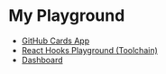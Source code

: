 # My Playground

* [GitHub Cards App](https://github.com/azwick/playground/tree/master/github-cards-app)
* [React Hooks Playground (Toolchain)](https://github.com/azwick/playground/tree/master/setting-up-toolchain)
* [Dashboard](https://github.com/azwick/playground/tree/master/dashboard)